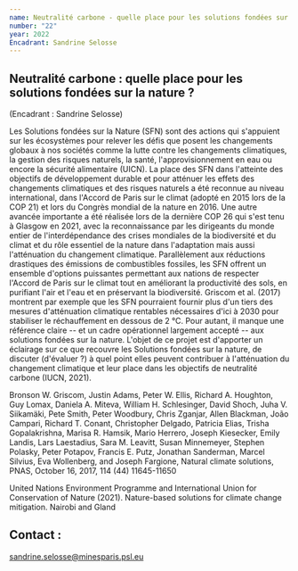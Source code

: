 ```yaml
---
name: Neutralité carbone - quelle place pour les solutions fondées sur la nature ?
number: "22"
year: 2022
Encadrant: Sandrine Selosse
---
```


## Neutralité carbone : quelle place pour les solutions fondées sur la nature ?

(Encadrant : Sandrine Selosse)

Les Solutions fondées sur la Nature (SFN) sont des actions qui
s'appuient sur les écosystèmes pour relever les défis que posent les
changements globaux à nos sociétés comme la lutte contre les changements
climatiques, la gestion des risques naturels, la santé,
l'approvisionnement en eau ou encore la sécurité alimentaire (UICN). La
place des SFN dans l'atteinte des objectifs de développement durable et
pour atténuer les effets des changements climatiques et des risques
naturels a été reconnue au niveau international, dans l'Accord de Paris
sur le climat (adopté en 2015 lors de la COP 21) et lors du Congrès
mondial de la nature en 2016. Une autre avancée importante a été
réalisée lors de la dernière COP 26 qui s'est tenu à Glasgow en 2021,
avec la reconnaissance par les dirigeants du monde entier de
l'interdépendance des crises mondiales de la biodiversité et du climat
et du rôle essentiel de la nature dans l'adaptation mais aussi
l'atténuation du changement climatique. Parallèlement aux réductions
drastiques des émissions de combustibles fossiles, les SFN offrent un
ensemble d\'options puissantes permettant aux nations de respecter
l\'Accord de Paris sur le climat tout en améliorant la productivité des
sols, en purifiant l\'air et l\'eau et en préservant la biodiversité.
Griscom et al. (2017) montrent par exemple que les SFN pourraient
fournir plus d\'un tiers des mesures d\'atténuation climatique rentables
nécessaires d\'ici à 2030 pour stabiliser le réchauffement en dessous de
2 °C. Pour autant, il manque une référence claire -- et un cadre
opérationnel largement accepté -- aux solutions fondées sur la nature.
L'objet de ce projet est d'apporter un éclairage sur ce que recouvre les
Solutions fondées sur la nature, de discuter (d'évaluer ?) à quel point
elles peuvent contribuer à l'atténuation du changement climatique et
leur place dans les objectifs de neutralité carbone (IUCN, 2021).

Bronson W. Griscom, Justin Adams, Peter W. Ellis, Richard A. Houghton,
Guy Lomax, Daniela A. Miteva, William H. Schlesinger, David Shoch, Juha
V. Siikamäki, Pete Smith, Peter Woodbury, Chris Zganjar, Allen Blackman,
João Campari, Richard T. Conant, Christopher Delgado, Patricia Elias,
Trisha Gopalakrishna, Marisa R. Hamsik, Mario Herrero, Joseph Kiesecker,
Emily Landis, Lars Laestadius, Sara M. Leavitt, Susan Minnemeyer,
Stephen Polasky, Peter Potapov, Francis E. Putz, Jonathan Sanderman,
Marcel Silvius, Eva Wollenberg, and Joseph Fargione, Natural climate
solutions, PNAS, October 16, 2017, 114 (44) 11645-11650

United Nations Environment Programme and International Union for
Conservation of Nature (2021). Nature-based solutions for climate change
mitigation. Nairobi and Gland

## Contact :
[sandrine.selosse\@minesparis.psl.eu](mailto:sandrine.selosse@minesparis.psl.eu)
